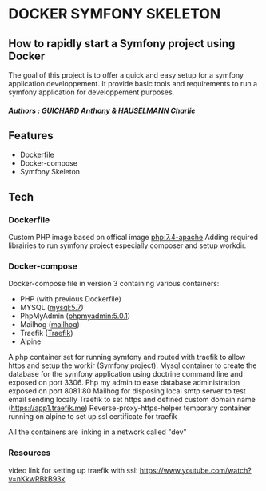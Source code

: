 # DOCKER SYMFONY SKELETON
## How to rapidly start a Symfony project using Docker

The goal of this project is to offer a quick and easy setup for a symfony application developpement.
It provide basic tools and requirements to run a symfony application for developpement purposes.
##### Authors : GUICHARD Anthony & HAUSELMANN Charlie

## Features

- Dockerfile
- Docker-compose
- Symfony Skeleton

## Tech
### Dockerfile
Custom PHP image based on offical image [php:7.4-apache](https://github.com/docker-library/php/blob/1bc63c1ce4294a4ecb50c60dcf6a57d6749cba7d/7.4/buster/apache/Dockerfile)
Adding required librairies to run symfony project especially composer and setup workdir.

### Docker-compose
Docker-compose file in version 3 containing various containers:
- PHP (with previous Dockerfile)
- MYSQL ([mysql:5.7](https://github.com/docker-library/mysql/blob/b11f06b0d202e7b0f97b000e158fc4fc869d2194/5.7/Dockerfile.debian))
- PhpMyAdmin ([phpmyadmin:5.0.1](https://hub.docker.com/_/phpmyadmin))
- Mailhog ([mailhog](https://hub.docker.com/r/mailhog/mailhog))
- Traefik ([Traefik](https://hub.docker.com/_/traefik))
- Alpine

A php container set for running symfony and routed with traefik to allow https and setup the workir (Symfony project).
Mysql container to create the database for the symfony application using doctrine command line and exposed on port 3306.
Php my admin to ease database administration exposed on port 8081:80
Mailhog for disposing local smtp server to test email sending locally
Traefik to set https and defined custom domain name (https://app1.traefik.me)
Reverse-proxy-https-helper temporary container running on alpine to set up ssl certificate for traefik

All the containers are linking in a network called "dev"

### Resources
video link for setting up traefik with ssl: https://www.youtube.com/watch?v=nKkwRBkB93k
